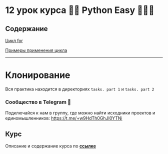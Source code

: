 # 12 урок курса 👩‍💻 Python Easy 👨🏻‍💻

## Содержание

[Цикл for](theory/1.0-loop.md)

[Примеры применения цикла](theory/1.1-examples.md)

<hr>

# Клонирование

Вся практика находится в директориях `tasks. part 1` и `tasks. part 2`

### Сообщество в Telegram 👾

Подключайся к нам в группу, где можно найти исходники проектов и единомышленников: https://t.me/+w9HdTh0GhJI0YTNi

## Курс

Описание и содержание курса по **[ссылке](https://github.com/Codynodycom/python-easy-course)**
